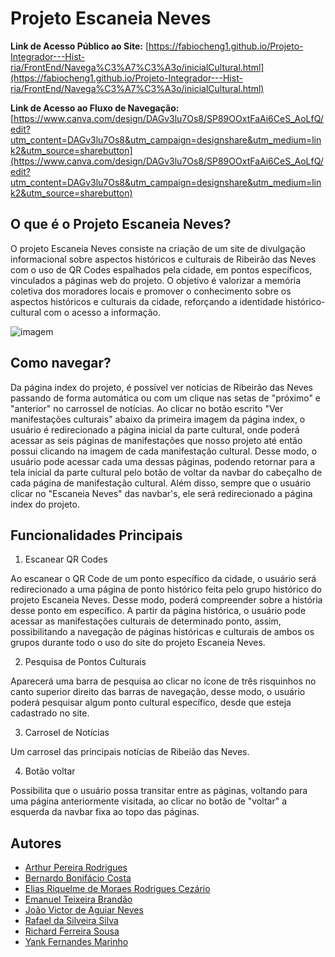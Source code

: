 # Projeto Escaneia Neves

**Link de Acesso Público ao Site:** [https://fabiocheng1.github.io/Projeto-Integrador---Hist-ria/FrontEnd/Navega%C3%A7%C3%A3o/inicialCultural.html](https://fabiocheng1.github.io/Projeto-Integrador---Hist-ria/FrontEnd/Navega%C3%A7%C3%A3o/inicialCultural.html)

**Link de Acesso ao Fluxo de Navegação:** [https://www.canva.com/design/DAGv3lu7Os8/SP89OOxtFaAi6CeS_AoLfQ/edit?utm_content=DAGv3lu7Os8&utm_campaign=designshare&utm_medium=link2&utm_source=sharebutton](https://www.canva.com/design/DAGv3lu7Os8/SP89OOxtFaAi6CeS_AoLfQ/edit?utm_content=DAGv3lu7Os8&utm_campaign=designshare&utm_medium=link2&utm_source=sharebutton)

## O que é o Projeto Escaneia Neves?
O projeto Escaneia Neves consiste na criação de um site de divulgação informacional sobre aspectos históricos e culturais de Ribeirão das Neves com o uso de QR Codes espalhados pela cidade, em pontos específicos, vinculados a páginas web do projeto. O objetivo é valorizar a memória coletiva dos moradores locais e promover o conhecimento sobre os aspectos históricos e culturais da cidade, reforçando a identidade histórico-cultural com o acesso a informação.

![imagem](https://i.imgur.com/jEIg7MF.png)

## Como navegar?
Da página index do projeto, é possível ver notícias de Ribeirão das Neves passando de forma automática ou com um clique nas setas de "próximo" e "anterior" no carrossel de notícias. Ao clicar no botão escrito "Ver manifestações culturais" abaixo da primeira imagem da página index, o usuário é redirecionado a página inicial da parte cultural, onde poderá acessar as seis páginas de manifestações que nosso projeto até então possui clicando na imagem de cada manifestação cultural. Desse modo, o usuário pode acessar cada uma dessas páginas, podendo retornar para a tela inicial da parte cultural pelo botão de voltar da navbar do cabeçalho de cada página de manifestação cultural. Além disso, sempre que o usuário clicar no "Escaneia Neves" das navbar's, ele será redirecionado a página index do projeto.

## Funcionalidades Principais
1.	Escanear QR Codes

Ao escanear o QR Code de um ponto específico da cidade, o usuário será redirecionado a uma página de ponto histórico feita pelo grupo histórico do projeto Escaneia Neves. Desse modo, poderá compreender sobre a história desse ponto em específico. A partir da página histórica, o usuário pode acessar as manifestações culturais de determinado ponto, assim, possibilitando a navegação de páginas históricas e culturais de ambos os grupos durante todo o uso do site do projeto Escaneia Neves.

2. Pesquisa de Pontos Culturais

Aparecerá uma barra de pesquisa ao clicar no ícone de três risquinhos no canto superior direito das barras de navegação, desse modo, o usuário poderá pesquisar algum ponto cultural específico, desde que esteja cadastrado no site.

3. Carrosel de Notícias

Um carrosel das principais notícias de Ribeião das Neves.

4. Botão voltar

Possibilita que o usuário possa transitar entre as páginas, voltando para uma página anteriormente visitada, ao clicar no botão de "voltar" a esquerda da navbar fixa ao topo das páginas.

## Autores
*	[Arthur Pereira Rodrigues](https://github.com/Arthur16-P)
* [Bernardo Bonifácio Costa](https://github.com/Bernas001)
* [Elias Riquelme de Moraes Rodrigues Cezário](https://github.com/EliasRick)
* [Emanuel Teixeira Brandão](https://github.com/emanuel0-1)
* [João Victor de Aguiar Neves](https://github.com/Joao-AguiarN)
* [Rafael da Silveira Silva](https://github.com/fabiocheng1)
*	[Richard Ferreira Sousa](https://github.com/richardfsousa)
* [Yank Fernandes Marinho](https://github.com/Yankraft)

